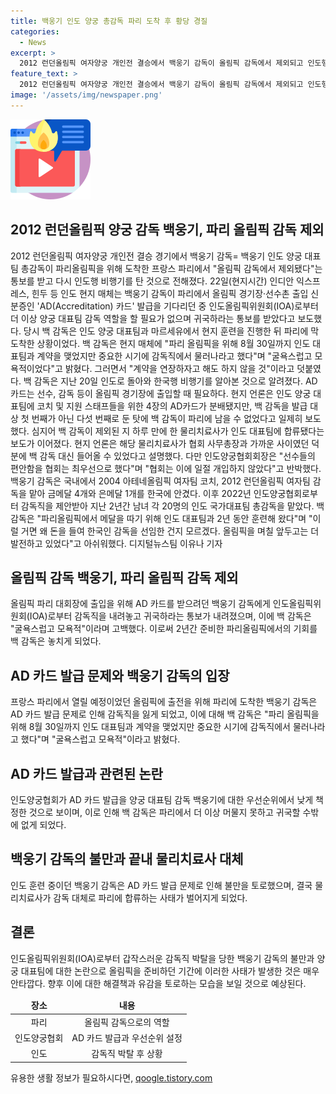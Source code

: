 ```yaml
---
title: 백웅기 인도 양궁 총감독 파리 도착 후 황당 경질
categories:
  - News
excerpt: >
  2012 런던올림픽 여자양궁 개인전 결승에서 백웅기 감독이 올림픽 감독에서 제외되고 인도행 비행기를 다시 탔다. 백 감독은 파리에서 AD 카드 발급 기다리던 중 인도올림픽위원회(IOA)로부터 양궁 감독 역할을 하지 말라는 통보를 받았다. 백 감독은 이에 대해 굴욕스럽고 모욕적이라며 계약 연장 거부를 밝혔다. 백 감독은 이에 코칭팀에 물리치료사가 대신 합류했으며, 이에 대해 협회는 개입하지 않았다고 반박했다.
feature_text: >
  2012 런던올림픽 여자양궁 개인전 결승에서 백웅기 감독이 올림픽 감독에서 제외되고 인도행 비행기를 다시 탔다. 백 감독은 파리에서 AD 카드 발급 기다리던 중 인도올림픽위원회(IOA)로부터 양궁 감독 역할을 하지 말라는 통보를 받았다. 백 감독은 이에 대해 굴욕스럽고 모욕적이라며 계약 연장 거부를 밝혔다. 백 감독은 이에 코칭팀에 물리치료사가 대신 합류했으며, 이에 대해 협회는 개입하지 않았다고 반박했다.
image: '/assets/img/newspaper.png'
---
```


<p><img src="/assets/img/news.png" alt="rentncar 속보" /></p>

<h2 data-ke-size="size26">2012 런던올림픽 양궁 감독 백웅기, 파리 올림픽 감독 제외</h2>

<p data-ke-size="size16">2012 런던올림픽 여자양궁 개인전 결승 경기에서 백웅기 감독= 백웅기 인도 양궁 대표팀 총감독이 파리올림픽을 위해 도착한 프랑스 파리에서 "올림픽 감독에서 제외됐다"는 통보를 받고 다시 인도행 비행기를 탄 것으로 전해졌다. 22일(현지시간) 인디안 익스프레스, 힌두 등 인도 현지 매체는 백웅기 감독이 파리에서 올림픽 경기장·선수촌 출입 신분증인 'AD(Accreditation) 카드' 발급을 기다리던 중 인도올림픽위원회(IOA)로부터 더 이상 양궁 대표팀 감독 역할을 할 필요가 없으며 귀국하라는 통보를 받았다고 보도했다. 당시 백 감독은 인도 양궁 대표팀과 마르세유에서 현지 훈련을 진행한 뒤 파리에 막 도착한 상황이었다. 백 감독은 현지 매체에 "파리 올림픽을 위해 8월 30일까지 인도 대표팀과 계약을 맺었지만 중요한 시기에 감독직에서 물러나라고 했다"며 "굴욕스럽고 모욕적이었다"고 밝혔다. 그러면서 "계약을 연장하자고 해도 하지 않을 것"이라고 덧붙였다. 백 감독은 지난 20일 인도로 돌아와 한국행 비행기를 알아본 것으로 알려졌다. AD 카드는 선수, 감독 등이 올림픽 경기장에 출입할 때 필요하다. 현지 언론은 인도 양궁 대표팀에 코치 및 지원 스태프들을 위한 4장의 AD카드가 분배됐지만, 백 감독을 발급 대상 첫 번째가 아닌 다섯 번째로 둔 탓에 백 감독이 파리에 남을 수 없었다고 일제히 보도했다. 심지어 백 감독이 제외된 지 하루 만에 한 물리치료사가 인도 대표팀에 합류됐다는 보도가 이어졌다. 현지 언론은 해당 물리치료사가 협회 사무총장과 가까운 사이였던 덕분에 백 감독 대신 들어올 수 있었다고 설명했다. 다만 인도양궁협회회장은 "선수들의 편안함을 협회는 최우선으로 했다"며 "협회는 이에 일절 개입하지 않았다"고 반박했다. 백웅기 감독은 국내에서 2004 아테네올림픽 여자팀 코치, 2012 런던올림픽 여자팀 감독을 맡아 금메달 4개와 은메달 1개를 한국에 안겼다. 이후 2022년 인도양궁협회로부터 감독직을 제안받아 지난 2년간 남녀 각 20명의 인도 국가대표팀 총감독을 맡았다. 백 감독은 "파리올림픽에서 메달을 따기 위해 인도 대표팀과 2년 동안 훈련해 왔다"며 "이럴 거면 왜 돈을 들여 한국인 감독을 선임한 건지 모르겠다. 올림픽을 며칠 앞두고는 더 발전하고 있었다"고 아쉬워했다. 디지털뉴스팀 이유나 기자</p>

<h2 data-ke-size="size26">올림픽 감독 백웅기, 파리 올림픽 감독 제외</h2>

<p data-ke-size="size16">올림픽 파리 대회장에 출입을 위해 AD 카드를 받으려던 백웅기 감독에게 인도올림픽위원회(IOA)로부터 감독직을 내려놓고 귀국하라는 통보가 내려졌으며, 이에 백 감독은 "굴욕스럽고 모욕적"이라며 고백했다. 이로써 2년간 준비한 파리올림픽에서의 기회를 백 감독은 놓치게 되었다.</p>

<h2 data-ke-size="size26">AD 카드 발급 문제와 백웅기 감독의 입장</h2>

<p data-ke-size="size16">프랑스 파리에서 열릴 예정이었던 올림픽에 출전을 위해 파리에 도착한 백웅기 감독은 AD 카드 발급 문제로 인해 감독직을 잃게 되었고, 이에 대해 백 감독은 "파리 올림픽을 위해 8월 30일까지 인도 대표팀과 계약을 맺었지만 중요한 시기에 감독직에서 물러나라고 했다"며 "굴욕스럽고 모욕적"이라고 밝혔다.</p>

<h2 data-ke-size="size26">AD 카드 발급과 관련된 논란</h2>

<p data-ke-size="size16">인도양궁협회가 AD 카드 발급을 양궁 대표팀 감독 백웅기에 대한 우선순위에서 낮게 책정한 것으로 보이며, 이로 인해 백 감독은 파리에서 더 이상 머물지 못하고 귀국할 수밖에 없게 되었다.</p>

<h2 data-ke-size="size26">백웅기 감독의 불만과 끝내 물리치료사 대체</h2>

<p data-ke-size="size16">인도 훈련 중이던 백웅기 감독은 AD 카드 발급 문제로 인해 불만을 토로했으며, 결국 물리치료사가 감독 대체로 파리에 합류하는 사태가 벌어지게 되었다.</p>

<h2 data-ke-size="size26">결론</h2>

<p data-ke-size="size16">인도올림픽위원회(IOA)로부터 갑작스러운 감독직 박탈을 당한 백웅기 감독의 불만과 양궁 대표팀에 대한 논란으로 올림픽을 준비하던 기간에 이러한 사태가 발생한 것은 매우 안타깝다. 향후 이에 대한 해결책과 유감을 토로하는 모습을 보일 것으로 예상된다.</p>

<table>
    <thead>
        <tr>
            <td style="text-align: center; height: 17px;"><b>장소</b></td>
            <td style="text-align: center; height: 17px;"><b>내용</b></td>
        </tr>
    </thead>
    <tbody>
        <tr>
            <td style="text-align: center; height: 17px;">파리</td>
            <td style="text-align: center; height: 17px;">올림픽 감독으로의 역할</td>
        </tr>
        <tr>
            <td style="text-align: center; height: 17px;">인도양궁협회</td>
            <td style="text-align: center; height: 17px;">AD 카드 발급과 우선순위 설정</td>
        </tr>
        <tr>
            <td style="text-align: center; height: 17px;">인도</td>
            <td style="text-align: center; height: 17px;">감독직 박탈 후 상황</td>
        </tr>
    </tbody>
</table>
유용한 생활 정보가 필요하시다면, <a href="https://qoogle.tistory.com" rel="dofollow">qoogle.tistory.com</a>


